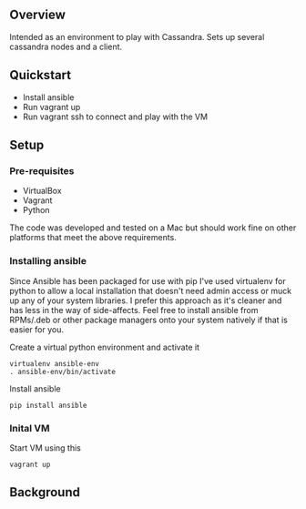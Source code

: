 ## Overview

Intended as an environment to play with Cassandra.  Sets up several cassandra nodes and a client.


## Quickstart

* Install ansible
* Run vagrant up
* Run vagrant ssh to connect and play with the VM 

## Setup

### Pre-requisites

* VirtualBox
* Vagrant
* Python 

The code was developed and tested on a Mac but should work fine on other platforms that meet the above requirements.


### Installing ansible

Since Ansible has been packaged for use with pip I've used virtualenv for python to allow a local installation that doesn't need admin access or muck up any of your system libraries.  I prefer this approach as it's cleaner and has less in the way of side-affects.  Feel free to install ansible from RPMs/.deb or other package managers onto your system natively if that is easier for you.

Create a virtual python environment and activate it

```
virtualenv ansible-env
. ansible-env/bin/activate
```

Install ansible

```
pip install ansible
```

### Inital VM

Start VM using this

```
vagrant up
```

## Background



